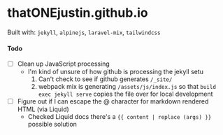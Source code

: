 # thatONEjustin.github.io
Built with: `jekyll`, `alpinejs`, `laravel-mix`, `tailwindcss`

#### Todo
- [ ] Clean up JavaScript processing 
  - I'm kind of unsure of how github is processing the jekyll setu
    1. Can't check to see if github generates `/_site/`
    2. webpack mix is generating `/assets/js/index.js` so that `build exec jekyll serve` copies the file over for local development
- [ ] Figure out if I can escape the @ character for markdown rendered HTML (via Liquid)
  - Checked Liquid docs there's a `{{ content | replace (args) }}` possible solution

